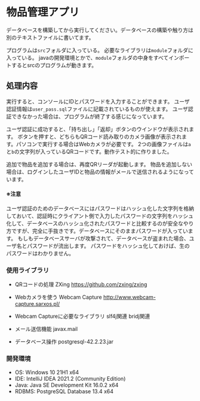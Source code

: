 # 物品管理アプリ

データベースを構築してから実行してください。データベースの構築や触り方は別のテキストファイルに書いてます。

プログラムは`src`フォルダに入っている。
必要なライブラリは`module`フォルダに入っている。
javaの開発環境とかで、`module`フォルダの中身をすべてインポートするとsrcのプログラムが動きます。



## 処理内容
実行すると、コンソールにIDとパスワードを入力することができます。
ユーザ認証情報は`user_pass.sql`ファイルに記載されているものが使えます。
ユーザ認証できなかった場合は、プログラムが終了する感じになっています。

ユーザ認証に成功すると、「持ち出し」「返却」ボタンのウインドウが表示されます。
ボタンを押すと、どちらもQRコード読み取りのカメラ画像が表示されます。パソコンで実行する場合はWebカメラが必要です。
2つの画像ファイルは`a`と`b`の文字列が入っているQRコードです。動作テスト的に作りました。

追加で物品を追加する場合は、再度QRリーダが起動します。
物品を追加しない場合は、ログインしたユーザIDと物品の情報がメールで送信されるようになっています。



#### ※注意

ユーザ認証のためのデータベースにはパスワードはハッシュ化した文字列を格納しておいて、認証時にクライアント側で入力したパスワードの文字列をハッシュ化して、データベースのハッシュ化されたパスワードと比較するのが安全なやり方ですが、完全に手抜きです。データベースにそのままパスワードが入っています。
もしもデータベースサーバが攻撃されて、データベースが盗まれた場合、ユーザ名とパスワードが流出します。
パスワードをハッシュ化しておけば、生のパスワードはわかりません。


### 使用ライブラリ
- QRコードの処理
ZXing
https://github.com/zxing/zxing

- Webカメラを使う
Webcam Capture
http://www.webcam-capture.sarxos.pl/

- Webcam Captureに必要なライブラリ
slf4j関連
bridj関連

- メール送信機能
javax.mail

- データベース操作
postgresql-42.2.23.jar

### 開発環境
- OS: Windows 10 21H1 x64
- IDE: IntelliJ IDEA 2021.2 (Community Edition)
- Java:  Java SE Development Kit 16.0.2 x64
- RDBMS: PostgreSQL Database 13.4 x64
